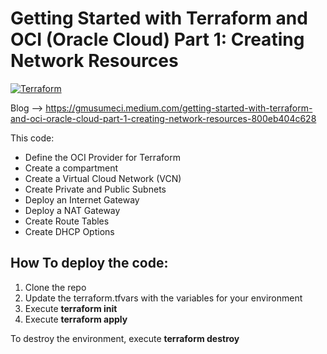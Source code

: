# Getting Started with Terraform and OCI (Oracle Cloud) Part 1: Creating Network Resources
[![Terraform](https://img.shields.io/badge/terraform-v1.3+-blue.svg)](https://www.terraform.io/downloads.html)

Blog --> https://gmusumeci.medium.com/getting-started-with-terraform-and-oci-oracle-cloud-part-1-creating-network-resources-800eb404c628

This code:

* Define the OCI Provider for Terraform
* Create a compartment
* Create a Virtual Cloud Network (VCN)
* Create Private and Public Subnets
* Deploy an Internet Gateway
* Deploy a NAT Gateway
* Create Route Tables
* Create DHCP Options

## How To deploy the code:

1. Clone the repo
2. Update the terraform.tfvars with the variables for your environment
3. Execute **terraform init**
4. Execute **terraform apply**

To destroy the environment, execute **terraform destroy**

